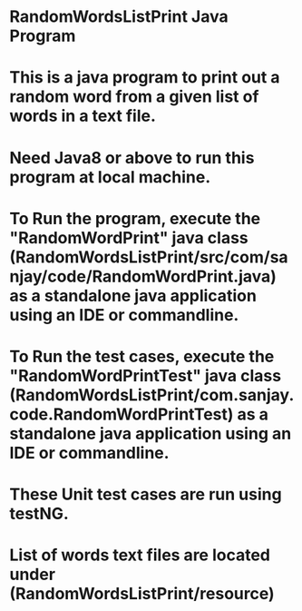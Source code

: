 # RandomWordsListPrint Java Program
# This is a java program to print out a random word from a given list of words in a text file.
# Need Java8 or above to run this program at local machine.
# To Run the program, execute the "RandomWordPrint" java class (RandomWordsListPrint/src/com/sanjay/code/RandomWordPrint.java) as a standalone java application using an IDE or commandline.
# To Run the test cases, execute the "RandomWordPrintTest" java class (RandomWordsListPrint/com.sanjay.code.RandomWordPrintTest) as a standalone java application using an IDE or commandline.
# These Unit test cases are run using testNG.
# List of words text files are located under (RandomWordsListPrint/resource)